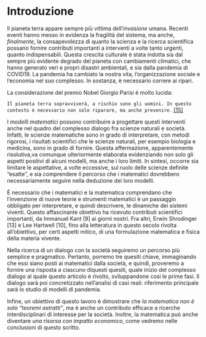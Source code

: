 # Introduzione

Il pianeta terra appare sempre più vittima dell’_invasione_ umana. Recenti eventi hanno messo in evidenza la fragilità del sistema, ma anche, _finalmente_, la consapevolezza di quanto la scienza e la ricerca scientifica possano fornire contributi importanti a interventi a volte tanto urgenti, quanto indispensabili. Questa crescita culturale è stata indotta sia dal sempre più evidente degrado del pianeta con cambiamenti climatici, che hanno generato veri e propri disastri ambientali, e sia dalla pandemia di COVID19. La pandemia ha cambiato la nostra vita, l’organizzazione sociale e l’economia nel suo complesso. In sostanza, è necessario correre ai ripari.

La considerazione del premio Nobel Giorgio Parisi è molto lucida:&#x20;

`Il pianeta terra sopravviverà, a rischio sono gli uomini. In questo contesto è necessario non solo riparare, ma anche prevenire.` [\[15\]](riferimenti-bibliografici.md)

I _modelli matematici_ possono contribuire a progettare questi interventi anche nel quadro del complesso dialogo fra scienze naturali e società. Infatti, le scienze matematiche sono in grado di interpretare, con metodi rigorosi, i risultati scientifici che le scienze naturali, per esempio biologia e medicina, sono in grado di fornire. Questa affermazione, apparentemente risolutiva,va comunque ulteriormente elaborata evidenziando non solo gli aspetti positivi di alcuni modelli, ma anche i loro limiti. In sintesi, occorre sia limitare le aspettative, a volte eccessive, sul ruolo delle scienze definite “esatte”, e sia comprendere il percorso che i matematici dovrebbero necessariamente seguire nella deduzione dei loro modelli.

È necessario che i matematici e la matematica comprendano che l’invenzione di nuove teorie e strumenti matematici è un passaggio obbligato per interpretare, e quindi descrivere, le dinamiche dei sistemi viventi. Questo affascinante obiettivo ha ricevuto contributi scientifici importanti, da Immanuel Kant \[9] ai giorni nostri. Fra altri, Erwin Shrodinger \[13] e Lee Hartwell \[10], fino alla letteratura in questo secolo rivolta all’obiettivo, per certi aspetti mitico, di una formulazione matematica e fisica della materia vivente.

Nella ricerca di un dialogo con la società seguiremo un percorso più semplice e pragmatico. Pertanto, porremo tre quesiti chiave, immaginando che essi siano posti ai matematici dalla società, e quindi, proveremo a fornire una risposta a ciascuno diquesti quesiti, quale inizio del complesso dialogo al quale questo articolo è rivolto, sviluppandone così le prime fasi. Il dialogo sarà poi concretizzato nell’analisi di casi reali: riferimento principale sarà lo studio di modelli di pandemia.

Infine, un obiettivo di questo lavoro è dimostrare che _la matematica non è solo “teoremi astratti”_, ma è anche un contributo efficace a ricerche interdisciplinari di interesse per la società. Inoltre, la matematica può anche diventare _una risorsa con impatto economico_, come vedremo nelle conclusioni di questo scritto.

